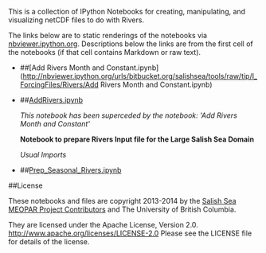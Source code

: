 This is a collection of IPython Notebooks for creating,
manipulating, and visualizing netCDF files to do with Rivers.

The links below are to static renderings of the notebooks via
[nbviewer.ipython.org](http://nbviewer.ipython.org/).
Descriptions below the links are from the first cell of the notebooks
(if that cell contains Markdown or raw text).

* ##[Add Rivers Month and Constant.ipynb](http://nbviewer.ipython.org/urls/bitbucket.org/salishsea/tools/raw/tip/I_ForcingFiles/Rivers/Add Rivers Month and Constant.ipynb)  
    
* ##[AddRivers.ipynb](http://nbviewer.ipython.org/urls/bitbucket.org/salishsea/tools/raw/tip/I_ForcingFiles/Rivers/AddRivers.ipynb)  
    
    *This notebook has been superceded by the notebook: 'Add Rivers Month and Constant'*  
      
    **Notebook to prepare Rivers Input file for the Large Salish Sea Domain**  
      
    *Usual Imports*  

* ##[Prep_Seasonal_Rivers.ipynb](http://nbviewer.ipython.org/urls/bitbucket.org/salishsea/tools/raw/tip/I_ForcingFiles/Rivers/Prep_Seasonal_Rivers.ipynb)  
    

##License

These notebooks and files are copyright 2013-2014
by the [Salish Sea MEOPAR Project Contributors](https://bitbucket.org/salishsea/docs/src/tip/CONTRIBUTORS.rst)
and The University of British Columbia.

They are licensed under the Apache License, Version 2.0.
http://www.apache.org/licenses/LICENSE-2.0
Please see the LICENSE file for details of the license.
